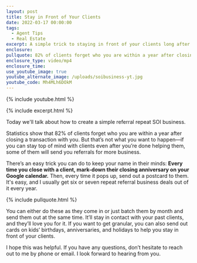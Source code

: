 ```yaml
---
layout: post
title: Stay in Front of Your Clients
date: 2022-03-17 00:00:00
tags:
  - Agent Tips
  - Real Estate
excerpt: A simple trick to staying in front of your clients long after closing.
enclosure:
pullquote: 82% of clients forget who you are within a year after closing.
enclosure_type: video/mp4
enclosure_time:
use_youtube_image: true
youtube_alternate_image: /uploads/soibusiness-yt.jpg
youtube_code: Mh4MLh6DOkM
---
```

{% include youtube.html %}

{% include excerpt.html %}

Today we'll talk about how to create a simple referral repeat SOI business.

Statistics show that 82% of clients forget who you are within a year after closing a transaction with you. But that’s not what you want to happen—if you can stay top of mind with clients even after you’re done helping them, some of them will send you referrals for more business.&nbsp;

There’s an easy trick you can do to keep your name in their minds: **Every time you close with a client, mark-down their closing anniversary on your Google calendar.** Then, every time it pops up, send out a postcard to them. It's easy, and I usually get six or seven repeat referral business deals out of it every year.

{% include pullquote.html %}

You can either do these as they come in or just batch them by month and send them out at the same time. It’ll stay in contact with your past clients, and they’ll love you for it. If you want to get granular, you can also send out cards on kids’ birthdays, anniversaries, and holidays to help you stay in front of your clients.

I hope this was helpful. If you have any questions, don’t hesitate to reach out to me by phone or email. I look forward to hearing from you.
